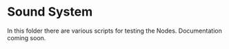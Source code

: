 # Sound System
In this folder there are various scripts for testing the Nodes. Documentation coming soon.
